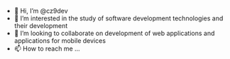 - 👋 Hi, I’m @cz9dev
- 👀 I’m interested in the study of software development technologies and their development
- 💞️ I’m looking to collaborate on development of web applications and applications for mobile devices
- 📫 How to reach me ...
